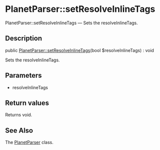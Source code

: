 PlanetParser::setResolveInlineTags
================

PlanetParser::setResolveInlineTags — Sets the resolveInlineTags.

Description
---------------


public [PlanetParser::setResolveInlineTags](https://github.com/lingtalfi/DocTools/blob/master/doc/api/DocTools/PlanetParser/PlanetParser/setResolveInlineTags.md)(bool $resolveInlineTags) : void




Sets the resolveInlineTags.




Parameters
--------------


- resolveInlineTags

    


Return values
----------------

Returns void.









See Also
-----------

The [PlanetParser](https://github.com/lingtalfi/DocTools/blob/master/doc/api/DocTools/PlanetParser/PlanetParser.md) class.
